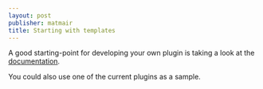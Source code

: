```yaml
---
layout: post
publisher: matmair
title: Starting with templates
---
```

A good starting-point for developing your own plugin is taking a look at the [documentation](https://inventree.readthedocs.io/en/latest/extend/plugins/).

You could also use one of the current plugins as a sample.